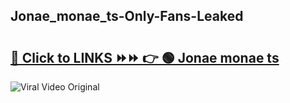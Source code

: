 
 ## Jonae_monae_ts-Only-Fans-Leaked

# <h2><a href="https://clipsfans.com/Jonae_monae_ts&ref=git">🔗 Click to LINKS ⏩⏩ 👉 🟢 Jonae monae ts </a></h2>

<a href="https://clipsfans.com/Jonae_monae_ts&ref=git" rel="nofollow" data-target="animated-image.originalLink"><img src="https://i.ibb.co.com/xMMVF88/686577567.gif" alt="Viral Video Original" style="max-width: 100%; display: inline-block;" data-target="animated-image.originalImage"></a>
